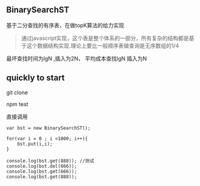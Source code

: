 ## BinarySearchST
基于二分查找的有序表，在做topK算法的给力实现
> 通过javascript实现，这个表是整个体系的一部分，所有复杂的结构都是基于这个数据结构实现.理论上要比一般顺序表做查询是无序数组的1/4

最坏查找时间为lgN ,插入为2N， 平均成本查找lgN 插入为N

## quickly to start

git clone 

npm test

直接调用
```  
var bst = new BinarySearchST();
		
for(var i = 0 ; i <1000; i++){
	bst.put(i,i);
}

console.log(bst.get(888)); //测试
console.log(bst.del(666));
console.log(bst.get(666));
console.log(bst.get(888));
```


